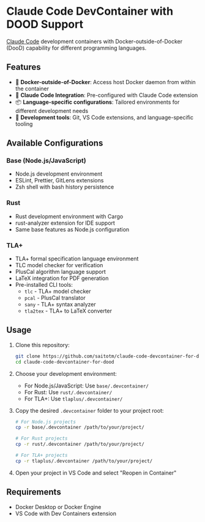 # Claude Code DevContainer with DOOD Support

[Claude Code](https://claude.ai/code) development containers with Docker-outside-of-Docker (DooD) capability for different programming languages.

## Features

- 🐳 **Docker-outside-of-Docker**: Access host Docker daemon from within the container
- 🧠 **Claude Code Integration**: Pre-configured with Claude Code extension
- 📦 **Language-specific configurations**: Tailored environments for different development needs
- 🔧 **Development tools**: Git, VS Code extensions, and language-specific tooling

## Available Configurations

### Base (Node.js/JavaScript)

- Node.js development environment
- ESLint, Prettier, GitLens extensions
- Zsh shell with bash history persistence

### Rust

- Rust development environment with Cargo
- rust-analyzer extension for IDE support
- Same base features as Node.js configuration

### TLA+

- TLA+ formal specification language environment
- TLC model checker for verification
- PlusCal algorithm language support
- LaTeX integration for PDF generation
- Pre-installed CLI tools:
  - `tlc` - TLA+ model checker
  - `pcal` - PlusCal translator
  - `sany` - TLA+ syntax analyzer
  - `tla2tex` - TLA+ to LaTeX converter

## Usage

1. Clone this repository:

   ```bash
   git clone https://github.com/saitotm/claude-code-devcontainer-for-dood.git
   cd claude-code-devcontainer-for-dood
   ```

2. Choose your development environment:

   - For Node.js/JavaScript: Use `base/.devcontainer/`
   - For Rust: Use `rust/.devcontainer/`
   - For TLA+: Use `tlaplus/.devcontainer/`

3. Copy the desired `.devcontainer` folder to your project root:

   ```bash
   # For Node.js projects
   cp -r base/.devcontainer /path/to/your/project/

   # For Rust projects
   cp -r rust/.devcontainer /path/to/your/project/

   # For TLA+ projects
   cp -r tlaplus/.devcontainer /path/to/your/project/
   ```

4. Open your project in VS Code and select "Reopen in Container"

## Requirements

- Docker Desktop or Docker Engine
- VS Code with Dev Containers extension
